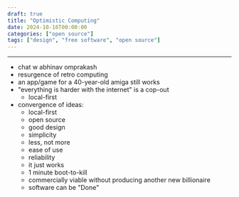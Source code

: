 ```yaml
---
draft: true
title: "Optimistic Computing"
date: 2024-10-16T00:00:00
categories: ["open source"]
tags: ["design", "free software", "open source"]
---
```


***

* chat w abhinav omprakash
* resurgence of retro computing
* an app/game for a 40-year-old amiga still works
* "everything is harder with the internet" is a cop-out
    * local-first
* convergence of ideas:
    * local-first
    * open source
    * good design
    * simplicity
    * less, not more
    * ease of use
    * reliability
    * it just works
    * 1 minute boot-to-kill
    * commercially viable without producing another new billionaire
    * software can be "Done"
